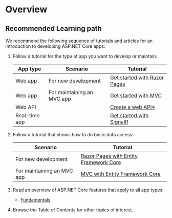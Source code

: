 # Overview

## Recommended Learning path

We recommend the following sequence of tutorials and articles for an introduction to developing ASP.NET Core apps:

1. Follow a tutorial for the type of app you want to develop or maintain:

   | App type      | Scenario                   | Tutorial                                                                                                                                 |
   | ------------- | -------------------------- | ---------------------------------------------------------------------------------------------------------------------------------------- |
   | Web app       | For new development        | [Get started with Razor Pages](https://docs.microsoft.com/en-us/aspnet/core/tutorials/razor-pages/razor-pages-start?view=aspnetcore-2.2) |
   | Web app       | For maintaining an MVC app | [Get started with MVC](https://docs.microsoft.com/en-us/aspnet/core/tutorials/first-mvc-app/start-mvc?view=aspnetcore-2.2)               |
   | Web API       |                            | [Create a web API\*](https://docs.microsoft.com/en-us/aspnet/core/tutorials/first-web-api?view=aspnetcore-2.2)                           |
   | Real-time app |                            | [Get started with SignalR](https://docs.microsoft.com/en-us/aspnet/core/tutorials/signalr?view=aspnetcore-2.2)                           |

2. Follow a tutorial that shows how to do basic data access:

   | Scenario                   | Tutorial                                                                                                                    |
   | -------------------------- | --------------------------------------------------------------------------------------------------------------------------- |
   | For new development        | [Razor Pages with Entity Framework Core](https://docs.microsoft.com/en-us/aspnet/core/data/ef-rp/intro?view=aspnetcore-2.2) |
   | For maintaining an MVC app | [MVC with Entity Framework Core](https://docs.microsoft.com/en-us/aspnet/core/data/ef-mvc/intro?view=aspnetcore-2.2)        |

3. Read an overview of ASP.NET Core features that apply to all app types:

   - [Fundamentals](https://docs.microsoft.com/en-us/aspnet/core/fundamentals/index?view=aspnetcore-2.2)

4. Browse the Table of Contents for other topics of interest.
